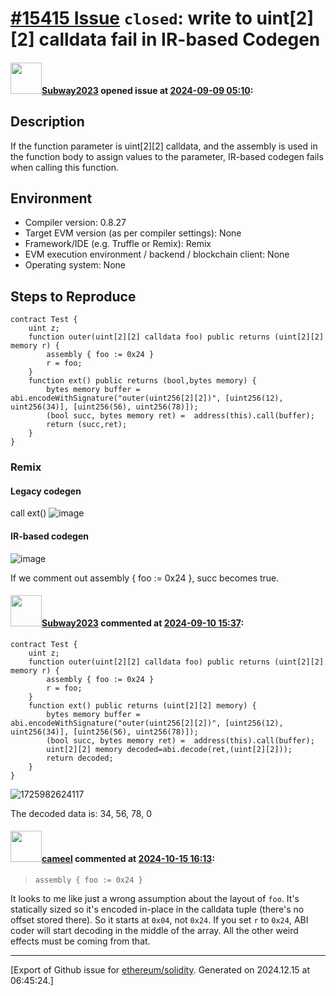# [\#15415 Issue](https://github.com/ethereum/solidity/issues/15415) `closed`: write to uint[2][2] calldata fail in IR-based Codegen

#### <img src="https://avatars.githubusercontent.com/u/147013944?v=4" width="50">[Subway2023](https://github.com/Subway2023) opened issue at [2024-09-09 05:10](https://github.com/ethereum/solidity/issues/15415):

## Description
If the function parameter is uint[2][2] calldata, and the assembly is used in the function body to assign values to the parameter, IR-based codegen fails when calling this function. 

## Environment

- Compiler version: 0.8.27
- Target EVM version (as per compiler settings): None
- Framework/IDE (e.g. Truffle or Remix): Remix
- EVM execution environment / backend / blockchain client: None
- Operating system: None

## Steps to Reproduce

```solidity
contract Test {
    uint z;
    function outer(uint[2][2] calldata foo) public returns (uint[2][2] memory r) {
        assembly { foo := 0x24 }
        r = foo;
    }
    function ext() public returns (bool,bytes memory) {
        bytes memory buffer = abi.encodeWithSignature("outer(uint256[2][2])", [uint256(12), uint256(34)], [uint256(56), uint256(78)]);
        (bool succ, bytes memory ret) =  address(this).call(buffer);
        return (succ,ret);
    }
}
```
### Remix
#### Legacy codegen
call ext()
![image](https://github.com/user-attachments/assets/2cab625e-c693-4d2e-83c4-eafd1de95eb0)
#### IR-based codegen
![image](https://github.com/user-attachments/assets/862f2ca0-6423-4534-8e4c-cc4ef4459ecf)

If we comment out assembly { foo := 0x24 }, succ becomes true.

#### <img src="https://avatars.githubusercontent.com/u/147013944?v=4" width="50">[Subway2023](https://github.com/Subway2023) commented at [2024-09-10 15:37](https://github.com/ethereum/solidity/issues/15415#issuecomment-2341288683):

```solidity
contract Test {
    uint z;
    function outer(uint[2][2] calldata foo) public returns (uint[2][2] memory r) {
        assembly { foo := 0x24 }
        r = foo;
    }
    function ext() public returns (uint[2][2] memory) {
        bytes memory buffer = abi.encodeWithSignature("outer(uint256[2][2])", [uint256(12), uint256(34)], [uint256(56), uint256(78)]);
        (bool succ, bytes memory ret) =  address(this).call(buffer);
		uint[2][2] memory decoded=abi.decode(ret,(uint[2][2]));
        return decoded;
    }
}
```
![1725982624117](https://github.com/user-attachments/assets/120bd982-bf09-4982-b16a-999dbdaf36a1)

The decoded data is: 34, 56, 78, 0

#### <img src="https://avatars.githubusercontent.com/u/137030?v=4" width="50">[cameel](https://github.com/cameel) commented at [2024-10-15 16:13](https://github.com/ethereum/solidity/issues/15415#issuecomment-2414453319):

> ```solidity
> assembly { foo := 0x24 }
> ```

It looks to me like just a wrong assumption about the layout of `foo`. It's statically sized so it's encoded in-place in the calldata tuple (there's no offset stored there). So it starts at `0x04`, not `0x24`. If you set `r` to `0x24`, ABI coder will start decoding in the middle of the array. All the other weird effects must be coming from that.


-------------------------------------------------------------------------------



[Export of Github issue for [ethereum/solidity](https://github.com/ethereum/solidity). Generated on 2024.12.15 at 06:45:24.]

